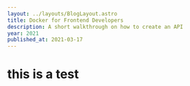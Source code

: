 ```yaml
---
layout: ../layouts/BlogLayout.astro
title: Docker for Frontend Developers
description: A short walkthrough on how to create an API
year: 2021
published_at: 2021-03-17
---
```


# this is a test
